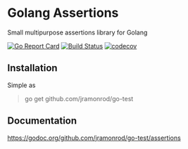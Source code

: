 # Golang Assertions

Small multipurpose assertions library for Golang

[![Go Report Card](https://goreportcard.com/badge/github.com/jramonrod/go-test)](https://goreportcard.com/report/github.com/jramonrod/go-test)
[![Build Status](https://travis-ci.org/jramonrod/go-test.svg?branch=master)](https://travis-ci.org/jramonrod/go-test)
[![codecov](https://codecov.io/gh/jramonrod/go-test/branch/master/graph/badge.svg)](https://codecov.io/gh/jramonrod/go-test)

## Installation

Simple as 
> go get github.com/jramonrod/go-test

## Documentation
https://godoc.org/github.com/jramonrod/go-test/assertions